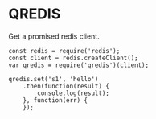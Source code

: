 # QREDIS

Get a promised redis client.

```
const redis = require('redis');
const client = redis.createClient();
var qredis = require('qredis')(client);

qredis.set('s1', 'hello')
    .then(function(result) {
        console.log(result);
    }, function(err) {
    });
```
